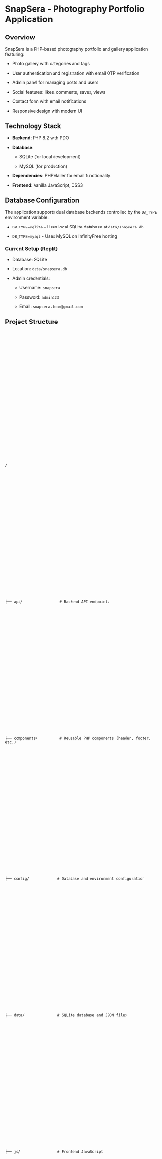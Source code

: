 # SnapSera - Photography Portfolio Application































































## Overview















SnapSera is a PHP-based photography portfolio and gallery application featuring:















- Photo gallery with categories and tags















- User authentication and registration with email OTP verification















- Admin panel for managing posts and users















- Social features: likes, comments, saves, views











- Contact form with email notifications















- Responsive design with modern UI































































































## Technology Stack































































- **Backend**: PHP 8.2 with PDO































- **Database**: 































  - SQLite (for local development)































  - MySQL (for production)































- **Dependencies**: PHPMailer for email functionality































- **Frontend**: Vanilla JavaScript, CSS3































































## Database Configuration































































The application supports dual database backends controlled by the `DB_TYPE` environment variable:































































- `DB_TYPE=sqlite` - Uses local SQLite database at `data/snapsera.db`































- `DB_TYPE=mysql` - Uses MySQL on InfinityFree hosting































































































































### Current Setup (Replit)































































- Database: SQLite































- Location: `data/snapsera.db`































- Admin credentials:































  - Username: `snapsera`































  - Password: `admin123`































  - Email: `snapsera.team@gmail.com`































































## Project Structure































































```































/































├── api/                 # Backend API endpoints































├── components/          # Reusable PHP components (header, footer, etc.)































├── config/             # Database and environment configuration































├── data/               # SQLite database and JSON files































├── js/                 # Frontend JavaScript































├── styles/             # CSS stylesheets































├── vendor/             # Composer dependencies (PHPMailer)































├── index.php           # Homepage































├── gallery.php         # Photo gallery































├── profile.php         # User profile































├── admin.php           # Admin panel































├── about.php           # About page































├── contact.php         # Contact form































└── migrate-sqlite.php  # SQLite database migration script































```































































## Development Setup































































1. Run SQLite migration: `php migrate-sqlite.php`































2. Start PHP server: `DB_TYPE=sqlite php -S 0.0.0.0:5000`































3. Access at: Replit webview URL































































## API Endpoints































- **POST /api/login.php** - User authentication































- **POST /api/register.php** - User registration































- **GET /api/posts.php** - Fetch all posts































- **POST /api/posts.php** - Create new post































- **PUT /api/posts.php** - Update existing post































- **DELETE /api/posts.php** - Delete post































- **GET /api/get-users.php** - Fetch all users































- **PUT /api/get-users.php** - Update user details































- **DELETE /api/get-users.php** - Delete user































- **POST /api/post-actions.php** - Handle post interactions (like, save, view, comment)































































## Recent Changes































- 2025-10-06: Migrated from JSON files to database API endpoints































































  - All data now stored in SQLite database































  - Removed JSON data files (posts.json, users.json, etc.)































  - Updated all JavaScript to use REST API endpoints































  - Admin operations (add/edit/delete posts, edit/delete users) fully functional































- 2025-10-06: Imported from GitHub, configured for Replit environment